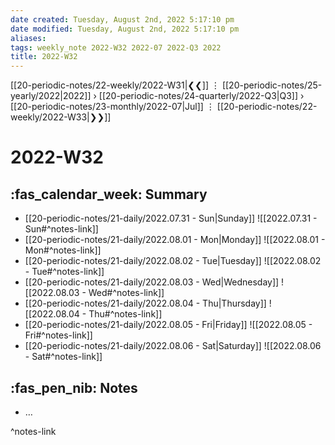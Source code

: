```yaml
---
date created: Tuesday, August 2nd, 2022 5:17:10 pm
date modified: Tuesday, August 2nd, 2022 5:17:10 pm
aliases: 
tags: weekly_note 2022-W32 2022-07 2022-Q3 2022 
title: 2022-W32
---
```


[[20-periodic-notes/22-weekly/2022-W31|❮❮]] ⋮ [[20-periodic-notes/25-yearly/2022|2022]] › [[20-periodic-notes/24-quarterly/2022-Q3|Q3]] › [[20-periodic-notes/23-monthly/2022-07|Jul]] ⋮ [[20-periodic-notes/22-weekly/2022-W33|❯❯]]

# 2022-W32

## :fas_calendar_week: Summary

- [[20-periodic-notes/21-daily/2022.07.31 - Sun|Sunday]]
  ![[2022.07.31 - Sun#^notes-link]]
- [[20-periodic-notes/21-daily/2022.08.01 - Mon|Monday]]
  ![[2022.08.01 - Mon#^notes-link]]
- [[20-periodic-notes/21-daily/2022.08.02 - Tue|Tuesday]]
  ![[2022.08.02 - Tue#^notes-link]]
- [[20-periodic-notes/21-daily/2022.08.03 - Wed|Wednesday]]
  ![[2022.08.03 - Wed#^notes-link]]
- [[20-periodic-notes/21-daily/2022.08.04 - Thu|Thursday]]
  ![[2022.08.04 - Thu#^notes-link]]
- [[20-periodic-notes/21-daily/2022.08.05 - Fri|Friday]]
  ![[2022.08.05 - Fri#^notes-link]]
- [[20-periodic-notes/21-daily/2022.08.06 - Sat|Saturday]]
  ![[2022.08.06 - Sat#^notes-link]]
  
## :fas_pen_nib: Notes

- …

^notes-link
